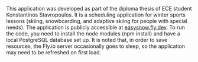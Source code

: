 This application was developed as part of the diploma thesis of ECE student Konstantinos Stavropoulos. It is a scheduling application for winter sports lessons (skiing, snowboarding, and adaptive skiing for people with special needs). The application is publicly accessible at [easysnow.fly.dev](https://easysnow.fly.dev). To run the code, you need to install the node modules (npm install) and have a local PostgreSQL database set up. It is noted that, in order to save resources, the Fly.io server occasionally goes to sleep, so the application may need to be refreshed on first load. 
